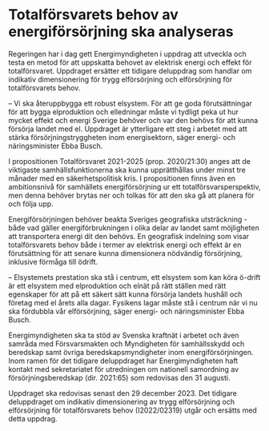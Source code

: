 # Totalförsvarets behov av energiförsörjning ska analyseras

Regeringen har i dag gett Energimyndigheten i uppdrag att utveckla och testa en metod för att uppskatta behovet av elektrisk energi och effekt för totalförsvaret. Uppdraget ersätter ett tidigare deluppdrag som handlar om indikativ dimensionering för trygg elförsörjning och elförsörjning för totalförsvarets behov.

– Vi ska återuppbygga ett robust elsystem. För att ge goda förutsättningar för att bygga elproduktion och elledningar måste vi tydligt peka ut hur mycket effekt och energi Sverige behöver och var den behövs för att kunna försörja landet med el. Uppdraget är ytterligare ett steg i arbetet med att stärka försörjningstryggheten inom energisektorn, säger energi- och näringsminister Ebba Busch.

I propositionen Totalförsvaret 2021-2025 (prop. 2020/21:30) anges att de viktigaste samhällsfunktionerna ska kunna upprätthållas under minst tre månader med en säkerhetspolitisk kris. I propositionen finns även en ambitionsnivå för samhällets energiförsörjning ur ett totalförsvarsperspektiv, men denna behöver brytas ner och tolkas för att den ska gå att planera för och följa upp.

Energiförsörjningen behöver beakta Sveriges geografiska utsträckning - både vad gäller energiförbrukningen i olika delar av landet samt möjligheten att transportera energi dit den behövs. En geografisk indelning som visar totalförsvarets behov både i termer av elektrisk energi och effekt är en förutsättning för att senare kunna dimensionera nödvändig försörjning, inklusive förmåga till ödrift.

– Elsystemets prestation ska stå i centrum, ett elsystem som kan köra ö-drift är ett elsystem med elproduktion och elnät på rätt ställen med rätt egenskaper för att på ett säkert sätt kunna försörja landets hushåll och företag med el årets alla dagar. Fysikens lagar måste stå i centrum när vi nu ska fördubbla vår elförsörjning, säger energi- och näringsminister Ebba Busch.

Energimyndigheten ska ta stöd av Svenska kraftnät i arbetet och även samråda med Försvarsmakten och Myndigheten för samhällsskydd och beredskap samt övriga beredskapsmyndigheter inom energiförsörjningen. Inom ramen för det tidigare deluppdraget har Energimyndigheten haft kontakt med sekretariatet för utredningen om nationell samordning av försörjningsberedskap (dir. 2021:65) som redovisas den 31 augusti.

Uppdraget ska redovisas senast den 29 december 2023. Det tidigare deluppdraget om indikativ dimensionering av trygg elförsörjning och elförsörjning för totalförsvarets behov (I2022/02319) utgår och ersätts med detta uppdrag.
